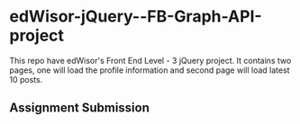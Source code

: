 # edWisor-jQuery--FB-Graph-API-project
This repo have edWisor's Front End Level - 3 jQuery project. It contains two pages, one will load the profile information and second page will load latest 10 posts.

## Assignment Submission
